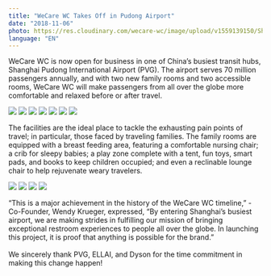 ```yaml
---
title: "WeCare WC Takes Off in Pudong Airport"
date: "2018-11-06"
photo: https://res.cloudinary.com/wecare-wc/image/upload/v1559139150/Shanghai%20Pudong%20International%20Airport/family-room-sink-1.jpg
language: "EN"
---
```


WeCare WC is now open for business in one of China’s busiest transit hubs, Shanghai Pudong International Airport (PVG). The airport serves 70 million passengers annually, and with two new family rooms and two accessible rooms, WeCare WC will make passengers from all over the globe more comfortable and relaxed before or after travel.

![](https://res.cloudinary.com/wecare-wc/image/upload/v1559138878/Shanghai%20Pudong%20International%20Airport/entrance-1.jpg)
![](https://res.cloudinary.com/wecare-wc/image/upload/v1559138872/Shanghai%20Pudong%20International%20Airport/family-room-sink-2.jpg)
![](https://res.cloudinary.com/wecare-wc/image/upload/v1559138863/Shanghai%20Pudong%20International%20Airport/accessible-room-corian.jpg)
![](https://res.cloudinary.com/wecare-wc/image/upload/v1559138877/Shanghai%20Pudong%20International%20Airport/accessible-room-sink-2.jpg)
![](https://res.cloudinary.com/wecare-wc/image/upload/v1559138860/Shanghai%20Pudong%20International%20Airport/accessible-room-toilets-2.jpg)
![](https://res.cloudinary.com/wecare-wc/image/upload/v1559138858/Shanghai%20Pudong%20International%20Airport/accessible-room-overview.jpg)
![](https://res.cloudinary.com/wecare-wc/image/upload/v1559138871/Shanghai%20Pudong%20International%20Airport/family-room-sink-3.jpg)

The facilities are the ideal place to tackle the exhausting pain points of travel; in particular, those faced by traveling families. The family rooms are equipped with a breast feeding area, featuring a comfortable nursing chair; a crib for sleepy babies; a play zone complete with a tent, fun toys, smart pads, and books to keep children occupied; and even a reclinable lounge chair to help rejuvenate weary travelers.

![](https://res.cloudinary.com/wecare-wc/image/upload/v1559138870/Shanghai%20Pudong%20International%20Airport/family-room-1.jpg)
![](https://res.cloudinary.com/wecare-wc/image/upload/v1559138870/Shanghai%20Pudong%20International%20Airport/family-room-2.jpg)
![](https://res.cloudinary.com/wecare-wc/image/upload/v1559138870/Shanghai%20Pudong%20International%20Airport/family-room-3.jpg)
![](https://res.cloudinary.com/wecare-wc/image/upload/v1559138870/Shanghai%20Pudong%20International%20Airport/family-room-4.jpg)

“This is a major achievement in the history of the WeCare WC timeline,” -Co-Founder, Wendy Krueger, expressed, “By entering Shanghai’s busiest airport, we are making strides in fulfilling our mission of bringing exceptional restroom experiences to people all over the globe. In launching this project, it is proof that anything is possible for the brand.”
<br>
<br>
We sincerely thank PVG, ELLAI, and Dyson for the time commitment in making this change happen!
